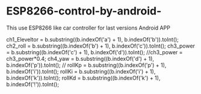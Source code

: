 # ESP8266-control-by-android-
This use ESP8266 like car controller
for last versions Android APP 

 ch1_Eleveltor = b.substring((b.indexOf('a') + 1), b.indexOf('b')).toInt();
      ch2_roll = b.substring((b.indexOf('b') + 1), b.indexOf('c')).toInt();
      ch3_power = b.substring((b.indexOf('c') + 1), b.indexOf('d')).toInt();
      //ch3_power = ch3_power*0.4;
      ch4_yaw = b.substring((b.indexOf('d') + 1), b.indexOf('p')).toInt();
      //
      rollKp = b.substring((b.indexOf('p') + 1), b.indexOf('i')).toInt();
      rollKi = b.substring((b.indexOf('i') + 1), b.indexOf('k')).toInt();
      rollKd = b.substring((b.indexOf('k') + 1), b.indexOf('!')).toInt();
